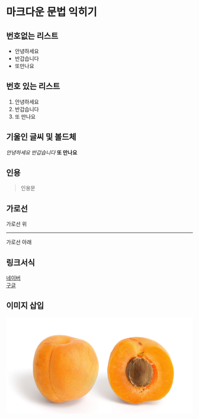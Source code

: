 # 마크다운 문법 익히기

## 번호없는 리스트
- 안녕하세요
- 반갑습니다
- 또만나요

## 번호 있는 리스트
1. 안녕하세요
2. 반갑습니다
3. 또 만나요

## 기울인 글씨 및 볼드체
*안녕하세요*  _반갑습니다_  **또 만나요**
## 인용
> 인용문

## 가로선
가로선 위
****
가로선 아래

## 링크서식
[네이버](http://www.naver.com)  
[구글](http://www.google.com)  

## 이미지 삽입
![apricot](../imgs/apricot.jpg)
<img width="400"></img> 
